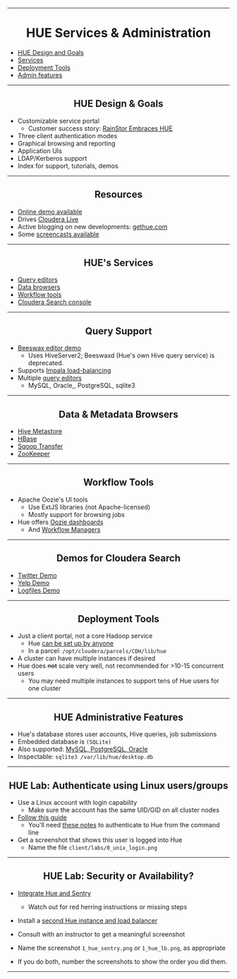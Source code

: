 <!-- CSS work goes here for the time being -->
<!-- set a:link text-decoration to none -->
<!-- set a:hover text-decoration to underline -->
<!-- http://forums.markdownpad.com/discussion/143/include-pdf-pagebreak-instructions-in-markdown/p1 -->

---
<div style="page-break-after: always;"></div>

# <center> <a name="hue_services_admin_section"/>HUE Services & Administration

* <a href="#hue_design_goals">HUE Design and Goals</a>
* <a href="#hue_services">Services</a>
* <a href="#hue_deployment_tools">Deployment Tools</a>
* <a href="#hue_admin_features">Admin features</a>

---
<div style="page-break-after: always;"></div>

## <center> <a name="hue_design_goals">HUE Design & Goals</a>

* Customizable service portal
    * Customer success story: [RainStor Embraces HUE](http://rainstor.com/rainstor-embraces-hue/)
* Three client authentication modes
* Graphical browsing and reporting
* Application UIs
* LDAP/Kerberos support
* Index for support, tutorials, demos

---
<div style="page-break-after: always;"></div>

## <center>Resources


* [Online demo available](http://demo.gethue.com/)
* Drives [Cloudera Live](http://www.cloudera.com/content/cloudera/en/products-and-services/cloudera-live.html)
* Active blogging on new developments: [gethue.com](http://gethue.com)
* Some [screencasts available](http://vimeo.com/search?q=gethue)

---
<div style="page-break-after: always;"></div>

## <center> <a name="hue_services">HUE's Services</a>

* <a href="hue_query_editors">Query editors</a>
* <a href="hue_data_browsers">Data browsers</a>
* <a href="#hue_workflow_tools">Workflow tools</a>
* <a href="#hue_search_console">Cloudera Search console</a>

---
<div style="page-break-after: always;"></div>

## <center> <a name="hue_query_editors">Query Support</a>

* [Beeswax editor demo](http://demo.gethue.com/beeswax/#query)
    * Uses HiveServer2; Beeswaxd (Hue's own Hive query service) is deprecated.
* Supports [Impala load-balancing](http://gethue.com/hadoop-tutorial-how-to-distribute-impala-query-load/)
* Multiple [query editors](http://gethue.com/hadoop-tutorial-how-to-distribute-impala-query-load/)
    * MySQL, Oracle,, PostgreSQL, sqlite3

---
<div style="page-break-after: always;"></div>

## <center> <a name="hue_data_browsers">Data & Metadata Browsers</a>

* [Hive Metastore](http://demo.gethue.com/metastore/tables/)
* [HBase](http://demo.gethue.com/hbase/#Cluster)
* [Sqoop Transfer](http://demo.gethue.com/sqoop/#jobs)
* [ZooKeeper](http://demo.gethue.com/zookeeper/)

---
<div style="page-break-after: always;"></div>

## <center> <a name="hue_workflow_editors">Workflow Tools</a>

* Apache Oozie's UI tools
    * Use ExtJS libraries (not Apache-licensed)
    * Mostly support for browsing jobs  
* Hue offers [Oozie dashboards](http://demo.gethue.com/oozie/)
    * And [Workflow Managers](http://demo.gethue.com/oozie/list_workflows/)

---
<div style="page-break-after: always;"></div>

## <center> <a name="hue_search_console">Demos for Cloudera Search</a>

* [Twitter Demo](http://demo.gethue.com/search/?collection=13)
* [Yelp Demo](http://demo.gethue.com/search/?collection=10000002)
* [Logfiles Demo](http://demo.gethue.com/search/?collection=10000003)

---
<div style="page-break-after: always;"></div>

## <center> <a name="hue_deployment_tools">Deployment Tools</a>

* Just a client portal, not a core Hadoop service
    * Hue [can be set up by anyone](http://cloudera.github.io/hue/docs-3.9.0/manual.html)
    * In a parcel: <code>/opt/cloudera/parcels/CDH/lib/hue</code>
* A cluster can have multiple instances if desired
* Hue does ~~not~~ scale very well, not recommended for >10-15 concurrent users
    * You may need multiple instances to support tens of Hue users for one cluster

---
<div style="page-break-after: always;"></div>

## <center> <a name="hue_admin_features">HUE Administrative Features</a>

* Hue's database stores user accounts, Hive queries, job submissions
* Embedded database is <code>(SQLite)</code>
* Also supported: [MySQL, PostgreSQL, Oracle](http://www.cloudera.com/content/cloudera-content/cloudera-docs/CDH5/latest/CDH5-Requirements-and-Supported-Versions/cdhrsv_db.html)
* Inspectable: <code>sqlite3 /var/lib/hue/desktop.db</code>  

---
<div style="page-break-after: always;"></div>

## <center> HUE Lab: Authenticate using Linux users/groups

* Use a Linux account with login capability
    * Make sure the account has the same UID/GID on all cluster nodes
* [Follow this guide](http://gethue.com/hadoop-tutorial-how-to-integrate-unix-users-and-groups/)
    * You'll need [these notes](http://gethue.com/storing-passwords-in-script-rather-than-hue-ini-files/) to authenticate to Hue from the command line
* Get a screenshot that shows this user is logged into Hue
    * Name the file <code>client/labs/0_unix_login.png</code>

---
<div style="page-break-after: always;"></div>

## <center> HUE Lab: Security or Availability?

* [Integrate Hue and Sentry](http://gethue.com/apache-sentry-made-easy-with-the-new-hue-security-app/)
    * Watch out for red herring instructions or missing steps
* Install a [second Hue instance and load balancer](http://gethue.com/automatic-high-availability-and-load-balancing-of-hue-in-cloudera-manager-with-monitoring/)

* Consult with an instructor to get a meaningful screenshot
* Name the screenshot <code>1_hue_sentry.png</code> or <code>1_hue_lb.png</code>, as appropriate
* If you do both, number the screenshots to show the order you did them.

---
<div style="page-break-after: always;"></div>
